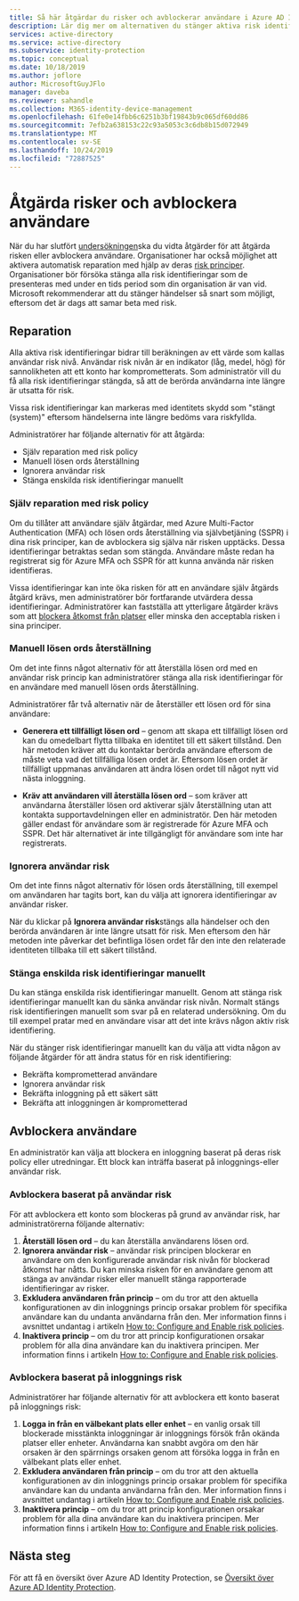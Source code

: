 ```yaml
---
title: Så här åtgärdar du risker och avblockerar användare i Azure AD Identity Protection
description: Lär dig mer om alternativen du stänger aktiva risk identifieringar.
services: active-directory
ms.service: active-directory
ms.subservice: identity-protection
ms.topic: conceptual
ms.date: 10/18/2019
ms.author: joflore
author: MicrosoftGuyJFlo
manager: daveba
ms.reviewer: sahandle
ms.collection: M365-identity-device-management
ms.openlocfilehash: 61fe0e14fbb6c6251b3bf19843b9c065df60dd86
ms.sourcegitcommit: 7efb2a638153c22c93a5053c3c6db8b15d072949
ms.translationtype: MT
ms.contentlocale: sv-SE
ms.lasthandoff: 10/24/2019
ms.locfileid: "72887525"
---
```

# <a name="remediate-risks-and-unblock-users"></a>Åtgärda risker och avblockera användare

När du har slutfört [undersökningen](howto-identity-protection-investigate-risk.md)ska du vidta åtgärder för att åtgärda risken eller avblockera användare. Organisationer har också möjlighet att aktivera automatisk reparation med hjälp av deras [risk principer](howto-identity-protection-configure-risk-policies.md). Organisationer bör försöka stänga alla risk identifieringar som de presenteras med under en tids period som din organisation är van vid. Microsoft rekommenderar att du stänger händelser så snart som möjligt, eftersom det är dags att samar beta med risk.

## <a name="remediation"></a>Reparation

Alla aktiva risk identifieringar bidrar till beräkningen av ett värde som kallas användar risk nivå. Användar risk nivån är en indikator (låg, medel, hög) för sannolikheten att ett konto har komprometterats. Som administratör vill du få alla risk identifieringar stängda, så att de berörda användarna inte längre är utsatta för risk.

Vissa risk identifieringar kan markeras med identitets skydd som "stängt (system)" eftersom händelserna inte längre bedöms vara riskfyllda.

Administratörer har följande alternativ för att åtgärda:

- Själv reparation med risk policy
- Manuell lösen ords återställning
- Ignorera användar risk
- Stänga enskilda risk identifieringar manuellt

### <a name="self-remediation-with-risk-policy"></a>Själv reparation med risk policy

Om du tillåter att användare själv åtgärdar, med Azure Multi-Factor Authentication (MFA) och lösen ords återställning via självbetjäning (SSPR) i dina risk principer, kan de avblockera sig själva när risken upptäcks. Dessa identifieringar betraktas sedan som stängda. Användare måste redan ha registrerat sig för Azure MFA och SSPR för att kunna använda när risken identifieras.

Vissa identifieringar kan inte öka risken för att en användare själv åtgärds åtgärd krävs, men administratörer bör fortfarande utvärdera dessa identifieringar. Administratörer kan fastställa att ytterligare åtgärder krävs som att [blockera åtkomst från platser](../conditional-access/howto-conditional-access-policy-location.md) eller minska den acceptabla risken i sina principer.

### <a name="manual-password-reset"></a>Manuell lösen ords återställning

Om det inte finns något alternativ för att återställa lösen ord med en användar risk princip kan administratörer stänga alla risk identifieringar för en användare med manuell lösen ords återställning.

Administratörer får två alternativ när de återställer ett lösen ord för sina användare:

- **Generera ett tillfälligt lösen ord** – genom att skapa ett tillfälligt lösen ord kan du omedelbart flytta tillbaka en identitet till ett säkert tillstånd. Den här metoden kräver att du kontaktar berörda användare eftersom de måste veta vad det tillfälliga lösen ordet är. Eftersom lösen ordet är tillfälligt uppmanas användaren att ändra lösen ordet till något nytt vid nästa inloggning.

- **Kräv att användaren vill återställa lösen ord** – som kräver att användarna återställer lösen ord aktiverar själv återställning utan att kontakta supportavdelningen eller en administratör. Den här metoden gäller endast för användare som är registrerade för Azure MFA och SSPR. Det här alternativet är inte tillgängligt för användare som inte har registrerats.

### <a name="dismiss-user-risk"></a>Ignorera användar risk

Om det inte finns något alternativ för lösen ords återställning, till exempel om användaren har tagits bort, kan du välja att ignorera identifieringar av användar risker.

När du klickar på **Ignorera användar risk**stängs alla händelser och den berörda användaren är inte längre utsatt för risk. Men eftersom den här metoden inte påverkar det befintliga lösen ordet får den inte den relaterade identiteten tillbaka till ett säkert tillstånd. 

### <a name="close-individual-risk-detections-manually"></a>Stänga enskilda risk identifieringar manuellt

Du kan stänga enskilda risk identifieringar manuellt. Genom att stänga risk identifieringar manuellt kan du sänka användar risk nivån. Normalt stängs risk identifieringen manuellt som svar på en relaterad undersökning. Om du till exempel pratar med en användare visar att det inte krävs någon aktiv risk identifiering. 
 
När du stänger risk identifieringar manuellt kan du välja att vidta någon av följande åtgärder för att ändra status för en risk identifiering:

- Bekräfta komprometterad användare
- Ignorera användar risk
- Bekräfta inloggning på ett säkert sätt
- Bekräfta att inloggningen är komprometterad

## <a name="unblocking-users"></a>Avblockera användare

En administratör kan välja att blockera en inloggning baserat på deras risk policy eller utredningar. Ett block kan inträffa baserat på inloggnings-eller användar risk.

### <a name="unblocking-based-on-user-risk"></a>Avblockera baserat på användar risk

För att avblockera ett konto som blockeras på grund av användar risk, har administratörerna följande alternativ:

1. **Återställ lösen ord** – du kan återställa användarens lösen ord.
1. **Ignorera användar risk** – användar risk principen blockerar en användare om den konfigurerade användar risk nivån för blockerad åtkomst har nåtts. Du kan minska risken för en användare genom att stänga av användar risker eller manuellt stänga rapporterade identifieringar av risker.
1. **Exkludera användaren från princip** – om du tror att den aktuella konfigurationen av din inloggnings princip orsakar problem för specifika användare kan du undanta användarna från den. Mer information finns i avsnittet undantag i artikeln [How to: Configure and Enable risk policies](howto-identity-protection-configure-risk-policies.md#exclusions).
1. **Inaktivera princip** – om du tror att princip konfigurationen orsakar problem för alla dina användare kan du inaktivera principen. Mer information finns i artikeln [How to: Configure and Enable risk policies](howto-identity-protection-configure-risk-policies.md).

### <a name="unblocking-based-on-sign-in-risk"></a>Avblockera baserat på inloggnings risk

Administratörer har följande alternativ för att avblockera ett konto baserat på inloggnings risk:

1. **Logga in från en välbekant plats eller enhet** – en vanlig orsak till blockerade misstänkta inloggningar är inloggnings försök från okända platser eller enheter. Användarna kan snabbt avgöra om den här orsaken är den spärrnings orsaken genom att försöka logga in från en välbekant plats eller enhet.
1. **Exkludera användaren från princip** – om du tror att den aktuella konfigurationen av din inloggnings princip orsakar problem för specifika användare kan du undanta användarna från den. Mer information finns i avsnittet undantag i artikeln [How to: Configure and Enable risk policies](howto-identity-protection-configure-risk-policies.md#exclusions).
1. **Inaktivera princip** – om du tror att princip konfigurationen orsakar problem för alla dina användare kan du inaktivera principen. Mer information finns i artikeln [How to: Configure and Enable risk policies](howto-identity-protection-configure-risk-policies.md).

## <a name="next-steps"></a>Nästa steg

För att få en översikt över Azure AD Identity Protection, se [Översikt över Azure AD Identity Protection](overview-identity-protection.md).
